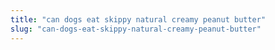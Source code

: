 ```yaml
---
title: "can dogs eat skippy natural creamy peanut butter"
slug: "can-dogs-eat-skippy-natural-creamy-peanut-butter"
---
```


